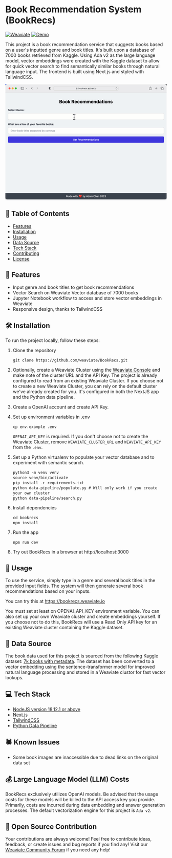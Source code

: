 # Book Recommendation System (BookRecs)
[![Weaviate](https://img.shields.io/static/v1?label=powered%20by&message=Weaviate%20%E2%9D%A4&color=green&style=flat-square)](https://weaviate.io/) 
[![Demo](https://img.shields.io/badge/Check%20out%20the%20demo!-yellow?&style=flat-square&logo=react&logoColor=white)](https://bookrecs.weaviate.io/)


This project is a book recommendation service that suggests books based on a user's inputted genre and book titles. It's built upon a database of 7000 books retrieved from Kaggle. Using Ada v2 as the large language model, vector embeddings were created with the Kaggle dataset to allow for quick vector search to find semantically similar books through natural language input. The frontend is built using Next.js and styled with TailwindCSS.

![Project Screenshot](/BookRecs.gif)

## 📑 Table of Contents

- [Features](#features)
- [Installation](#installation)
- [Usage](#usage)
- [Data Source](#data-source)
- [Tech Stack](#tech-stack)
- [Contributing](#contributing)
- [License](#license)

## 💫 Features

- Input genre and book titles to get book recommendations
- Vector Search on Weaviate Vector database of 7000 books
- Jupyter Notebook workflow to access and store vector embeddings in Weaviate
- Responsive design, thanks to TailwindCSS

## 🛠 Installation

To run the project locally, follow these steps:

1. Clone the repository
   ```
   git clone https://github.com/weaviate/BookRecs.git
   ```

2. Optionally, create a Weaviate Cluster using the [Weaviate Console](https://console.weaviate.cloud/) and make note of the cluster URL and the API Key. The project is already configured to read from an existing Weaviate Cluster. If you choose not to create a new Weaviate Cluster, you can rely on the default cluster we've already created for you. It's configured in both the NextJS app and the Python data pipeline. 

3. Create a OpenAI account and create API Key.

4. Set up environment variables in .env
   ```
   cp env.example .env
   ```
   `OPENAI_API_KEY` is required. If you don't choose not to create the Weaviate Cluster, remove `WEAVIATE_CLUSTER_URL` and `WEAVIATE_API_KEY` from the `.env`.

5. Set up a Python virtualenv to populate your vector database and to experiment with semantic search. 
   ```
   python3 -m venv venv 
   source venv/bin/activate
   pip install -r requirements.txt
   python data-pipeline/populate.py # Will only work if you create your own cluster
   python data-pipeline/search.py
   ```

6. Install dependencies
   ```
   cd bookrecs
   npm install
   ```
7. Run the app
   ```
   npm run dev
   ```
8. Try out BookRecs in a browser at http://localhost:3000


## 🧰 Usage

To use the service, simply type in a genre and several book titles in the provided input fields. The system will then generate several book recommendations based on your inputs.

You can try this at https://bookrecs.weaviate.io

You must set at least on OPENAI_API_KEY environment variable. You can also set up your own Weaviate cluster and create embeddings yourself. If you choose not to do this, BookRecs will use a Read Only API key for an existing Weaviate cluster containing the Kaggle dataset. 


## 💾 Data Source

The book data used for this project is sourced from the following Kaggle dataset: [7k books with metadata](https://www.kaggle.com/datasets/dylanjcastillo/7k-books-with-metadata). The dataset has been converted to a vector embedding using the sentence-transformer model for improved natural language processing and stored in a Weaviate clustor for fast vector lookups.

## 💻 Tech Stack

- [NodeJS version 18.12.1 or above](https://nodejs.org/)
- [Next.js](https://nextjs.org/)
- [TailwindCSS](https://tailwindcss.com/)
- [Python Data Pipeline](https://python.org/)

## 🕷 Known Issues

- Some book images are inaccessible due to dead links on the original data set

## 💰 Large Language Model (LLM) Costs

BookRecs exclusively utilizes OpenAI models. Be advised that the usage costs for these models will be billed to the API access key you provide. Primarily, costs are incurred during data embedding and answer generation processes. The default vectorization engine for this project is `Ada v2`.

## 💖 Open Source Contribution

Your contributions are always welcome! Feel free to contribute ideas, feedback, or create issues and bug reports if you find any! Visit our [Weaviate Community Forum](https://forum.weaviate.io/) if you need any help!

